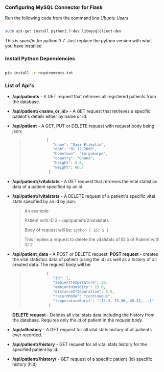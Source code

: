 ### Configuring MySQL Connector for Flask 

Run the following code from the command line *Ubuntu Users*
```bash

sudo apt-get install python3.7-dev libmysqlclient-dev

```

This is *specific for python 3.7*. Just replace the python version with what you have installed

### Install Python Dependencies

```bash

pip install -r requirements.txt

```

### List of Api's
* **/api/patients** - A GET request that retrieves all registered patients from the database.
* **/api/patient/<name_or_id>** - A GET request that retrieves a specific patient's details either by name or id.
* **/api/patient** - A GET, PUT or DELETE request with request body being json:
     > ```python
     >           { 
     >              "name": "Davi Elikplim",
     >              "dob": "01.12.2000",
     >              "hometown": "Sorgakorpe",
     >              "country": "Ghana",
     >              "height": 5.5,
     >              "weight": 66.7
     >            }
     > ```
* **/api/patient/<id>/vitalstats** - A GET request that retrieves the vital statistics data of a patient specified by an id.
* **/api/patient/<id>/vitalstats** - A DELETE request of a patient's specific vital stats specified by an id by json.
    > An example:
    >
    > Patient with ID 2 - /api/patient/2/vitalstats
    >
    > Body of request will be: ```python { id: 5 } ```
    >
    > This implies a request to delete the vitalstats of ID 5 of Patient with ID 2
* **/api/patient_data** - A POST or DELETE request:
    **POST request** - creates the vital statistics data of patient (using the id) as well as a history of all created data. The request body will be:
    
    > ```python
    >           { 
    >              "id": 2,
    >              "ambientTemperature": 30,
    >              "ambientHumidity": 15.0,
    >              "distanceOfSeparation": 5.5,
    >              "recordMode": "continuous",
    >              "temperatureBurst": "[12.3, 23.56, 45.32,...]"
    >            }
    > ```

    **DELETE request** - Deletes all vital stats data including the history from the database. Requires only the *id* of patient in the *request body*.
* **/api/allhistory** - A GET request for all vital stats history of all patients ever recorded.
* **/api/patient/<id>/history** - GET request for all vital stats history for the specified patient by id.
* **/api/patient/<id>/history/<hid>** - GET request of a specific patient (id) specific history (hid)